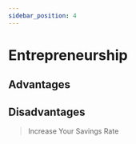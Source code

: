 ```yaml
---
sidebar_position: 4
---
```


# Entrepreneurship

## Advantages

## Disadvantages

>Increase Your Savings Rate